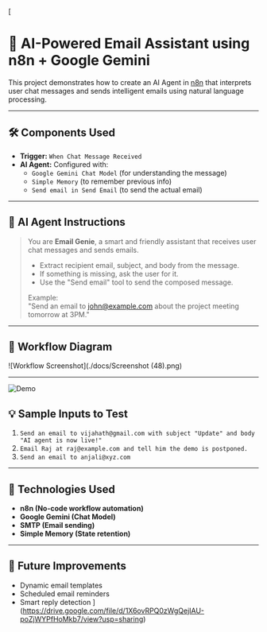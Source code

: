 [
# 🤖 AI-Powered Email Assistant using n8n + Google Gemini

This project demonstrates how to create an AI Agent in [n8n](https://n8n.io) that interprets user chat messages and sends intelligent emails using natural language processing.

---

## 🛠️ Components Used

- **Trigger:** `When Chat Message Received`
- **AI Agent:** Configured with:
  - `Google Gemini Chat Model` (for understanding the message)
  - `Simple Memory` (to remember previous info)
  - `Send email in Send Email` (to send the actual email)

---

## 🧠 AI Agent Instructions

> You are **Email Genie**, a smart and friendly assistant that receives user chat messages and sends emails.
> - Extract recipient email, subject, and body from the message.
> - If something is missing, ask the user for it.
> - Use the "Send email" tool to send the composed message.
> 
> Example:  
> "Send an email to john@example.com about the project meeting tomorrow at 3PM."

---

## 📸 Workflow Diagram

![Workflow Screenshot](./docs/Screenshot (48).png)

---

![Demo](https://your-uploaded-gif-or-video-link.gif)


## 💡 Sample Inputs to Test

1. `Send an email to vijahath@gmail.com with subject "Update" and body "AI agent is now live!"`
2. `Email Raj at raj@example.com and tell him the demo is postponed.`
3. `Send an email to anjali@xyz.com`

---

## 📌 Technologies Used

- **n8n (No-code workflow automation)**
- **Google Gemini (Chat Model)**
- **SMTP (Email sending)**
- **Simple Memory (State retention)**

---

## 🚀 Future Improvements

- Dynamic email templates
- Scheduled email reminders
- Smart reply detection
](https://drive.google.com/file/d/1X6ovRPQ0zWgQejIAU-poZjWYPfHoMkb7/view?usp=sharing)
